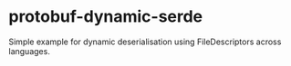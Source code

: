 # protobuf-dynamic-serde
Simple example for dynamic deserialisation using FileDescriptors across languages.
